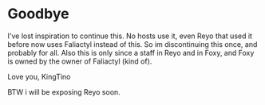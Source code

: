 # Goodbye
I've lost inspiration to continue this. No hosts use it, even Reyo that used it before now uses Faliactyl instead of this.
So im discontinuing this once, and probably for all.
Also this is only since a staff in Reyo and in Foxy, and Foxy is owned by the owner of Faliactyl (kind of).

Love you,
KingTino

BTW i will be exposing Reyo soon.
